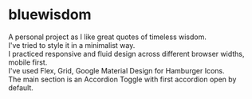 # bluewisdom
A personal project as I like great quotes of timeless wisdom.  
I've tried to style it in a minimalist way.  
I practiced responsive and fluid design across different browser widths, mobile first.  
I've used Flex, Grid, Google Material Design for Hamburger Icons.  
The main section is an Accordion Toggle with first accordion open by default.  
